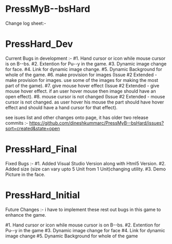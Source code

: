 PressMyB--bsHard
================
Change log sheet:-

PressHard_Dev
=============
Current Bugs in development :-
#1. Hand cursor or icon while mouse cursor is on B--bs.
#2. Extention for Pu--y in the game.
#3. Dynamic image change for face.
#4. Link for dynamic image change.
#5. Dynamic Background for whole of the game.
#6. make provision for images (Issue #2 Extended - make provision for images. use some of the images for making the most part of the game).
#7. give mouse hover effect (Issue #2 Extended - give mouse hover effect. if an user hover mouse then image should have an open effect).
#8. mouse cursor is not changed (Issue #2 Extended - mouse cursor is not changed. as user hover his mouse the part should have hover effect and should have a hand cursor for that effect).

see isues list and other changes onto page, it has older two release commits :-
https://github.com/dineshkummarc/PressMyB--bsHard/issues?sort=created&state=open

PressHard_Final
=========
Fixed Bugs :-
#1. Added Visual Studio Version along with Html5 Version.
#2. Added size (size can vary upto 5 Unit from 1 Unit)changing utility.
#3. Demo Picture in the face.

PressHard_Initial
================
Future Changes :-
i have to implement these rest out bugs in this game to enhance the game.

#1. Hand cursor or icon while mouse cursor is on B--bs.
#2. Extention for Pu--y in the game
#3. Dynamic image change for face
#4. Link for dynamic image change
#5. Dynamic Background for whole of the game
